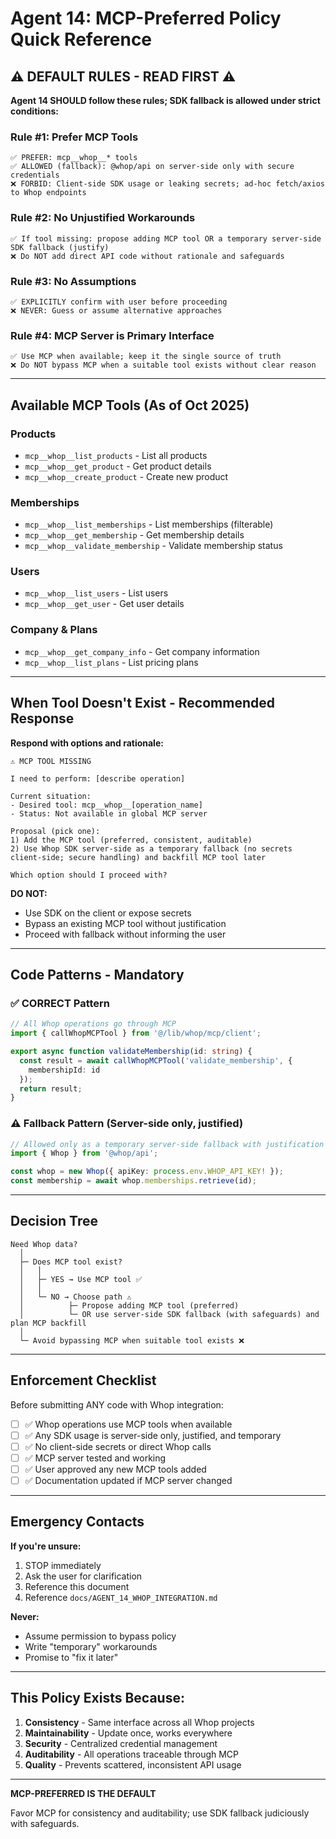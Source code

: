 # Agent 14: MCP-Preferred Policy Quick Reference

## ⚠️ DEFAULT RULES - READ FIRST ⚠️

**Agent 14 SHOULD follow these rules; SDK fallback is allowed under strict conditions:**

### Rule #1: Prefer MCP Tools
```
✅ PREFER: mcp__whop__* tools
✅ ALLOWED (fallback): @whop/api on server-side only with secure credentials
❌ FORBID: Client-side SDK usage or leaking secrets; ad-hoc fetch/axios to Whop endpoints
```

### Rule #2: No Unjustified Workarounds
```
✅ If tool missing: propose adding MCP tool OR a temporary server-side SDK fallback (justify)
❌ Do NOT add direct API code without rationale and safeguards
```

### Rule #3: No Assumptions
```
✅ EXPLICITLY confirm with user before proceeding
❌ NEVER: Guess or assume alternative approaches
```

### Rule #4: MCP Server is Primary Interface
```
✅ Use MCP when available; keep it the single source of truth
❌ Do NOT bypass MCP when a suitable tool exists without clear reason
```

---

## Available MCP Tools (As of Oct 2025)

### Products
- `mcp__whop__list_products` - List all products
- `mcp__whop__get_product` - Get product details
- `mcp__whop__create_product` - Create new product

### Memberships
- `mcp__whop__list_memberships` - List memberships (filterable)
- `mcp__whop__get_membership` - Get membership details
- `mcp__whop__validate_membership` - Validate membership status

### Users
- `mcp__whop__list_users` - List users
- `mcp__whop__get_user` - Get user details

### Company & Plans
- `mcp__whop__get_company_info` - Get company information
- `mcp__whop__list_plans` - List pricing plans

---

## When Tool Doesn't Exist - Recommended Response

**Respond with options and rationale:**

```
⚠️ MCP TOOL MISSING

I need to perform: [describe operation]

Current situation:
- Desired tool: mcp__whop__[operation_name]
- Status: Not available in global MCP server

Proposal (pick one):
1) Add the MCP tool (preferred, consistent, auditable)
2) Use Whop SDK server-side as a temporary fallback (no secrets client-side; secure handling) and backfill MCP tool later

Which option should I proceed with?
```

**DO NOT:**
- Use SDK on the client or expose secrets
- Bypass an existing MCP tool without justification
- Proceed with fallback without informing the user

---

## Code Patterns - Mandatory

### ✅ CORRECT Pattern
```typescript
// All Whop operations go through MCP
import { callWhopMCPTool } from '@/lib/whop/mcp/client';

export async function validateMembership(id: string) {
  const result = await callWhopMCPTool('validate_membership', {
    membershipId: id
  });
  return result;
}
```

### ⚠️ Fallback Pattern (Server-side only, justified)
```typescript
// Allowed only as a temporary server-side fallback with justification
import { Whop } from '@whop/api';

const whop = new Whop({ apiKey: process.env.WHOP_API_KEY! });
const membership = await whop.memberships.retrieve(id);
```

---

## Decision Tree

```
Need Whop data?
  │
  ├─ Does MCP tool exist?
  │   │
  │   ├─ YES → Use MCP tool ✅
  │   │
  │   └─ NO → Choose path ⚠️
  │          ├─ Propose adding MCP tool (preferred)
  │          └─ OR use server-side SDK fallback (with safeguards) and plan MCP backfill
  │
  └─ Avoid bypassing MCP when suitable tool exists ❌
```

---

## Enforcement Checklist

Before submitting ANY code with Whop integration:

- [ ] ✅ Whop operations use MCP tools when available
- [ ] ✅ Any SDK usage is server-side only, justified, and temporary
- [ ] ✅ No client-side secrets or direct Whop calls
- [ ] ✅ MCP server tested and working
- [ ] ✅ User approved any new MCP tools added
- [ ] ✅ Documentation updated if MCP server changed

---

## Emergency Contacts

**If you're unsure:**
1. STOP immediately
2. Ask the user for clarification
3. Reference this document
4. Reference `docs/AGENT_14_WHOP_INTEGRATION.md`

**Never:**
- Assume permission to bypass policy
- Write "temporary" workarounds
- Promise to "fix it later"

---

## This Policy Exists Because:

1. **Consistency** - Same interface across all Whop projects
2. **Maintainability** - Update once, works everywhere
3. **Security** - Centralized credential management
4. **Auditability** - All operations traceable through MCP
5. **Quality** - Prevents scattered, inconsistent API usage

---

**MCP-PREFERRED IS THE DEFAULT**

Favor MCP for consistency and auditability; use SDK fallback judiciously with safeguards.
